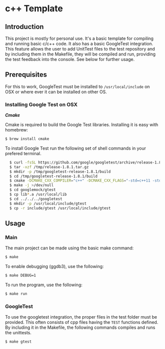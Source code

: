 # c++ Template

## Introduction

This project is mostly for personal use. It's a basic template for compiling and running basic c/c++ code. It also has a basic GoogleTest integration. This feature allows the user to add UnitTest files to the test repository and by including them in the Makefile, they will be compiled and run, providing the test feedback into the console. See below for further usage.

## Prerequisites

For this to work, GoogleTest must be installed to `/usr/local/include` on OSX or where ever it can be installed on other OS.

### Installing Google Test on OSX
**_Cmake_**

Cmake is required to build the Google Test libraries. 
Installing it is easy with homebrew:
```sh
$ brew install cmake
```

To install Google Test run the following set of shell commands in your prefered terminal. 

```sh
  $ curl -fsSL https://github.com/google/googletest/archive/release-1.8.1.tar.gz -o /tmp/release-1.8.1.tar.gz
  $ tar -xzf /tmp/release-1.8.1.tar.gz
  $ mkdir -p /tmp/googletest-release-1.8.1/build
  $ cd /tmp/googletest-release-1.8.1/build
  $ cmake -DCMAKE_CXX_COMPILER="c++" -DCMAKE_CXX_FLAGS="-std=c++11 -stdlib=libc++" ../ >/dev/null
  $ make -j >/dev/null
  $ cd googlemock/gtest
  $ cp lib*.a /usr/local/lib
  $ cd ../../../googletest
  $ mkdir -p /usr/local/include/gtest
  $ cp -r include/gtest /usr/local/include/gtest
```

## Usage

### Main

The main project can be made using the basic make command:

```sh
$ make
```

To enable debugging (ggdb3), use the following:

```sh
$ make DEBUG=1
```

To run the program, use the following:

```sh
$ make run 
```

### GoogleTest

To use the googletest integration, the proper files in the test folder must be provided. This often consists of cpp files having the `TEST` functions defined. By including it in the Makefile, the following commands compiles and runs the unittests.

```sh
$ make gtest
```
